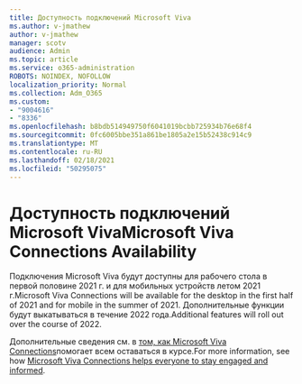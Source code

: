```yaml
---
title: Доступность подключений Microsoft Viva
ms.author: v-jmathew
author: v-jmathew
manager: scotv
audience: Admin
ms.topic: article
ms.service: o365-administration
ROBOTS: NOINDEX, NOFOLLOW
localization_priority: Normal
ms.collection: Adm_O365
ms.custom:
- "9004616"
- "8336"
ms.openlocfilehash: b8bdb514949750f6041019bcbb725934b76e68f4
ms.sourcegitcommit: 0fc6005bbe351a861be1805a2e15b52438c914c9
ms.translationtype: MT
ms.contentlocale: ru-RU
ms.lasthandoff: 02/18/2021
ms.locfileid: "50295075"
---
```

# <a name="microsoft-viva-connections-availability"></a><span data-ttu-id="814cb-102">Доступность подключений Microsoft Viva</span><span class="sxs-lookup"><span data-stu-id="814cb-102">Microsoft Viva Connections Availability</span></span>

<span data-ttu-id="814cb-103">Подключения Microsoft Viva будут доступны для рабочего стола в первой половине 2021 г. и для мобильных устройств летом 2021 г.</span><span class="sxs-lookup"><span data-stu-id="814cb-103">Microsoft Viva Connections will be available for the desktop in the first half of 2021 and for mobile in the summer of 2021.</span></span> <span data-ttu-id="814cb-104">Дополнительные функции будут выкатываться в течение 2022 года.</span><span class="sxs-lookup"><span data-stu-id="814cb-104">Additional features will roll out over the course of 2022.</span></span>

<span data-ttu-id="814cb-105">Дополнительные сведения см. в [том, как Microsoft Viva Connections](https://techcommunity.microsoft.com/t5/microsoft-viva-blog/microsoft-viva-connections-helps-everyone-to-stay-engaged-and/ba-p/2107009)помогает всем оставаться в курсе.</span><span class="sxs-lookup"><span data-stu-id="814cb-105">For more information, see how [Microsoft Viva Connections helps everyone to stay engaged and informed](https://techcommunity.microsoft.com/t5/microsoft-viva-blog/microsoft-viva-connections-helps-everyone-to-stay-engaged-and/ba-p/2107009).</span></span>
